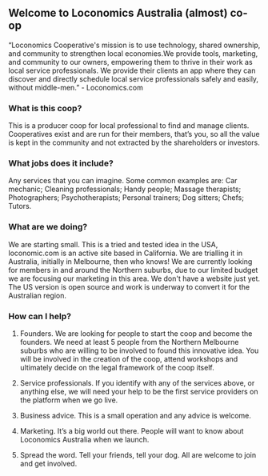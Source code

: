 ## Welcome to Loconomics Australia (almost) co-op

“Loconomics Cooperative's mission is to use technology, shared ownership, and community to strengthen local economies.We provide tools, marketing, and community to our owners, empowering them to thrive in their work as local service professionals. We provide their clients an app where they can discover and directly schedule local service professionals safely and easily, without middle-men.” - Loconomics.com

### What is this coop?

This is a producer coop for local professional to find and manage clients. Cooperatives exist and are run for their members, that’s you, so all the value is kept in the community and not extracted by the shareholders or investors.

### What jobs does it include?

Any services that you can imagine. Some common examples are: Car mechanic; Cleaning professionals; Handy people; Massage therapists; Photographers; Psychotherapists; Personal trainers; Dog sitters; Chefs; Tutors.

### What are we doing?

We are starting small. This is a tried and tested idea in the USA, loconomic.com is an active site based in California. We are trialling it in Australia, initially in Melbourne, then who knows!
We are currently looking for members in and around the Northern suburbs, due to our limited budget we are focusing our marketing in this area.
We don't have a website just yet. The US version is open source and work is underway to convert it for the Australian region.

### How can I help?

1. Founders. We are looking for people to start the coop and become the founders. We need at least 5 people from the Northern Melbourne suburbs who are willing to be involved to found this innovative idea. You will be involved in the creation of the coop, attend workshops and ultimately decide on the legal framework of the coop itself.

2. Service professionals. If you identify with any of the services above, or anything else, we will need your help to be the first service providers on the platform when we go live.

3. Business advice. This is a small operation and any advice is welcome.

4. Marketing. It’s a big world out there. People will want to know about Loconomics Australia when we launch.

5. Spread the word. Tell your friends, tell your dog. All are welcome to join and get involved.
